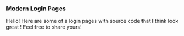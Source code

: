 ### Modern Login Pages 
Hello! Here are some of a login pages with source code that I think look great !
Feel free to share yours! 
